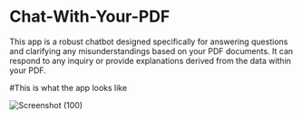 # Chat-With-Your-PDF
This app is a robust chatbot designed specifically for answering questions and clarifying any misunderstandings based on your PDF documents. It can respond to any inquiry or provide explanations derived from the data within your PDF.

#This is what the app looks like

![Screenshot (100)](https://github.com/georges-17/Chat-With-Your-PDF/assets/111056589/c2a604b7-319d-4c06-855c-acef8e233a37)

